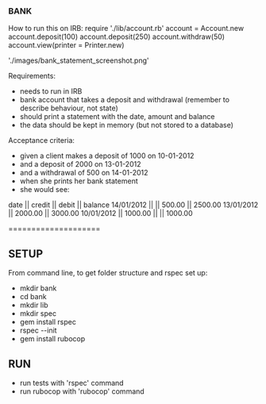 ### BANK ###

How to run this on IRB:
require './lib/account.rb'
account = Account.new
account.deposit(100)
account.deposit(250)
account.withdraw(50)
account.view(printer = Printer.new)

'./images/bank_statement_screenshot.png'

Requirements:
- needs to run in IRB
- bank account that takes a deposit and withdrawal (remember to describe behaviour, not state)
- should print a statement with the date, amount and balance
- the data should be kept in memory (but not stored to a database)

Acceptance criteria:
- given a client makes a deposit of 1000 on 10-01-2012
- and a deposit of 2000 on 13-01-2012
- and a withdrawal of 500 on 14-01-2012
- when she prints her bank statement
- she would see:

date || credit || debit || balance
14/01/2012 || || 500.00 || 2500.00
13/01/2012 || 2000.00 || 3000.00
10/01/2012 || 1000.00 || || 1000.00

====================

## SETUP ##

From command line, to get folder structure and rspec set up:
- mkdir bank
- cd bank
- mkdir lib
- mkdir spec
- gem install rspec
- rspec --init
- gem install rubocop

## RUN ##
- run tests with 'rspec' command
- run rubocop with 'rubocop' command
